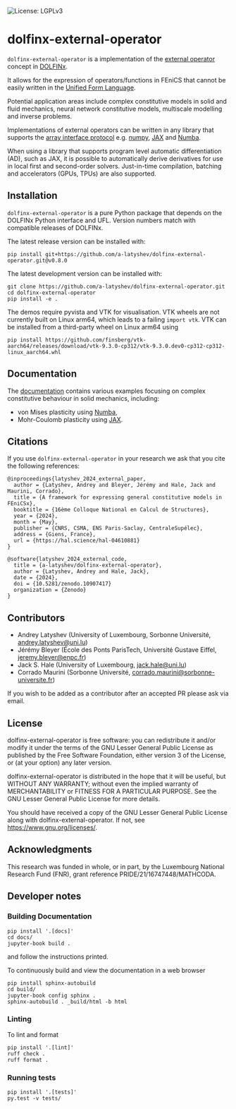 ![License: LGPLv3](https://img.shields.io/badge/License-LGPL%20v3.0-lightgrey.svg)

# dolfinx-external-operator

`dolfinx-external-operator` is a implementation of the [external
operator](https://doi.org/10.48550/arXiv.2111.00945) concept in
[DOLFINx](https://github.com/FEniCS/dolfinx).

It allows for the expression of operators/functions in FEniCS that cannot be
easily written in the [Unified Form Language](https://github.com/fenics/ufl).

Potential application areas include complex constitutive models in solid and
fluid mechanics, neural network constitutive models, multiscale modelling and
inverse problems. 

Implementations of external operators can be written in any library that
supports the [array interface
protocol](https://numpy.org/doc/stable/reference/arrays.interface.html) e.g. 
[numpy](https://numpy.org/), [JAX](https://github.com/google/jax) and
[Numba](http://numba.pydata.org).

When using a library that supports program level automatic differentiation
(AD), such as JAX, it is possible to automatically derive derivatives for use
in local first and second-order solvers. Just-in-time compilation, batching and
accelerators (GPUs, TPUs) are also supported.

## Installation

`dolfinx-external-operator` is a pure Python package that depends on the
DOLFINx Python interface and UFL. Version numbers match with compatible
releases of DOLFINx.

The latest release version can be installed with:

```Shell
pip install git+https://github.com/a-latyshev/dolfinx-external-operator.git@v0.8.0
```

The latest development version can be installed with:

```Shell
git clone https://github.com/a-latyshev/dolfinx-external-operator.git
cd dolfinx-external-operator
pip install -e .
```

The demos require pyvista and VTK for visualisation. VTK wheels are not
currently built on Linux arm64, which leads to a failing `import vtk`. VTK can
be installed from a third-party wheel on Linux arm64 using
```Shell
pip install https://github.com/finsberg/vtk-aarch64/releases/download/vtk-9.3.0-cp312/vtk-9.3.0.dev0-cp312-cp312-linux_aarch64.whl 
```

## Documentation

The [documentation](https://a-latyshev.github.io/dolfinx-external-operator/)
contains various examples focusing on complex constitutive behaviour in solid
mechanics, including:

* von Mises plasticity using [Numba](https://numba.pydata.org/),
* Mohr-Coulomb plasticity using [JAX](https://jax.readthedocs.io/en/latest).

## Citations 

If you use `dolfinx-external-operator` in your research we ask that you cite
the following references:

```
@inproceedings{latyshev_2024_external_paper,
  author = {Latyshev, Andrey and Bleyer, Jérémy and Hale, Jack and Maurini, Corrado},
  title = {A framework for expressing general constitutive models in FEniCSx},
  booktitle = {16ème Colloque National en Calcul de Structures},
  year = {2024},
  month = {May},
  publisher = {CNRS, CSMA, ENS Paris-Saclay, CentraleSupélec},
  address = {Giens, France},
  url = {https://hal.science/hal-04610881}
}
```

```
@software{latyshev_2024_external_code,
  title = {a-latyshev/dolfinx-external-operator},
  author = {Latyshev, Andrey and Hale, Jack},
  date = {2024},
  doi = {10.5281/zenodo.10907417}
  organization = {Zenodo}
}
```

## Contributors

* Andrey Latyshev (University of Luxembourg, Sorbonne Université,
  andrey.latyshev@uni.lu)
* Jérémy Bleyer (École des Ponts ParisTech, Université Gustave Eiffel, jeremy.bleyer@enpc.fr)
* Jack S. Hale (University of Luxembourg, jack.hale@uni.lu)
* Corrado Maurini (Sorbonne Université, corrado.maurini@sorbonne-universite.fr)

If you wish to be added as a contributor after an accepted PR please ask via
email.

## License

dolfinx-external-operator is free software: you can redistribute it and/or
modify it under the terms of the GNU Lesser General Public License as published
by the Free Software Foundation, either version 3 of the License, or (at your
option) any later version.

dolfinx-external-operator is distributed in the hope that it will be useful,
but WITHOUT ANY WARRANTY; without even the implied warranty of MERCHANTABILITY
or FITNESS FOR A PARTICULAR PURPOSE. See the GNU Lesser General Public License
for more details.

You should have received a copy of the GNU Lesser General Public License along
with dolfinx-external-operator. If not, see https://www.gnu.org/licenses/.

## Acknowledgments

This research was funded in whole, or in part, by the Luxembourg National
Research Fund (FNR), grant reference PRIDE/21/16747448/MATHCODA.

## Developer notes

### Building Documentation

```Shell
pip install '.[docs]'
cd docs/
jupyter-book build .
```

and follow the instructions printed.

To continuously build and view the documentation in a web browser

```Shell
pip install sphinx-autobuild
cd build/
jupyter-book config sphinx .
sphinx-autobuild . _build/html -b html
```

### Linting

To lint and format

```Shell
pip install '.[lint]'
ruff check .
ruff format .
```

### Running tests

```Shell
pip install '.[tests]'
py.test -v tests/
```

